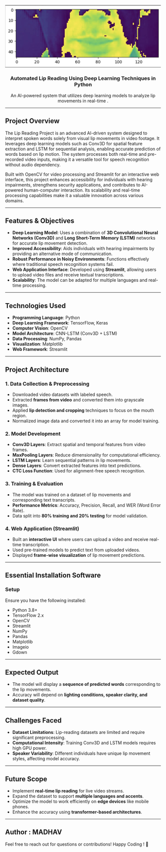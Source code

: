 <!-- PROJECT LOGO -->
<div align="center">
  <img src="/lip_reading.png" alt="Lip Reading Project Logo" width="600">
  <h3 align="center">Automated Lip Reading Using Deep Learning Techniques in Python</h3>
  <p align="center">
   An AI-powered system that utilizes deep learning models to analyze lip movements in real-time .
  </p>
</div>
<hr>

## Project Overview

The Lip Reading Project is an advanced AI-driven system designed to interpret spoken words solely from visual lip movements in video footage. It leverages deep learning models such as Conv3D for spatial feature extraction and LSTM for sequential analysis, enabling accurate prediction of words based on lip motion. The system processes both real-time and pre-recorded video inputs, making it a versatile tool for speech recognition without audio dependency.

Built with OpenCV for video processing and Streamlit for an interactive web interface, this project enhances accessibility for individuals with hearing impairments, strengthens security applications, and contributes to AI-powered human-computer interaction. Its scalability and real-time processing capabilities make it a valuable innovation across various domains.
<hr>

## Features & Objectives

- **Deep Learning Model**: Uses a combination of **3D Convolutional Neural Networks (Conv3D)** and **Long Short-Term Memory (LSTM)** networks for accurate lip movement detection.
- **Improved Accessibility**: Aids individuals with hearing impairments by providing an alternative mode of communication.
- **Robust Performance in Noisy Environments**: Functions effectively where traditional speech recognition systems fail.
- **Web Application Interface**: Developed using **Streamlit**, allowing users to upload video files and receive textual transcriptions.
- **Scalability**: The model can be adapted for multiple languages and real-time processing.
<hr>

## Technologies Used

- **Programming Language**: Python
- **Deep Learning Framework**: TensorFlow, Keras
- **Computer Vision**: OpenCV
- **Model Architecture**: CNN-LSTM (Conv3D + LSTM)
- **Data Processing**: NumPy, Pandas
- **Visualization**: Matplotlib
- **Web Framework**: Streamlit
<hr>

## Project Architecture

### 1. Data Collection & Preprocessing

- Downloaded video datasets with labeled speech.
- Extracted **frames from video** and converted them into grayscale images.
- Applied **lip detection and cropping** techniques to focus on the mouth region.
- Normalized image data and converted it into an array for model training.

### 2. Model Development

- **Conv3D Layers**: Extract spatial and temporal features from video frames.
- **MaxPooling Layers**: Reduce dimensionality for computational efficiency.
- **LSTM Layers**: Learn sequential patterns in lip movements.
- **Dense Layers**: Convert extracted features into text predictions.
- **CTC Loss Function**: Used for alignment-free speech recognition.

### 3. Training & Evaluation

- The model was trained on a dataset of lip movements and corresponding text transcripts.
- **Performance Metrics**: Accuracy, Precision, Recall, and WER (Word Error Rate).
- Data split into **80% training and 20% testing** for model validation.

### 4. Web Application (Streamlit)

- Built an **interactive UI** where users can upload a video and receive real-time transcription.
- Used pre-trained models to predict text from uploaded videos.
- Displayed **frame-wise visualization** of lip movement predictions.
<hr>

## Essential Installation Software

### Setup

Ensure you have the following installed:

- Python 3.8+
- TensorFlow 2.x
- OpenCV
- Streamlit
- NumPy
- Pandas
- Matplotlib
- Imageio
- Gdown
<hr>

## Expected Output

- The model will display a **sequence of predicted words** corresponding to the lip movements.
- Accuracy will depend on **lighting conditions, speaker clarity, and dataset quality**.
<hr>

## Challenges Faced

- **Dataset Limitations**: Lip-reading datasets are limited and require significant preprocessing.
- **Computational Intensity**: Training Conv3D and LSTM models requires high GPU power.
- **Speaker Variability**: Different individuals have unique lip movement styles, affecting model accuracy.
<hr>

## Future Scope

- Implement **real-time lip reading** for live video streams.
- Expand the dataset to support **multiple languages and accents**.
- Optimize the model to work efficiently on **edge devices** like mobile phones.
- Enhance the accuracy using **transformer-based architectures**.
<hr>

## Author : MADHAV

Feel free to reach out for questions or contributions!
Happy Coding ! 🚀
